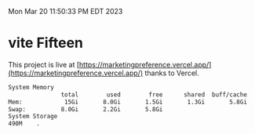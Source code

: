 Mon Mar 20 11:50:33 PM EDT 2023

# vite Fifteen


This project is live at [https://marketingpreference.vercel.app/](https://marketingpreference.vercel.app/) thanks to Vercel.

```bash
System Memory
               total        used        free      shared  buff/cache   available
Mem:            15Gi       8.0Gi       1.5Gi       1.3Gi       5.8Gi       5.6Gi
Swap:          8.0Gi       2.2Gi       5.8Gi
System Storage
490M	.
```
